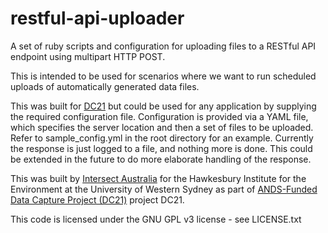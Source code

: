restful-api-uploader
====================
A set of ruby scripts and configuration for uploading files to a RESTful API endpoint using multipart HTTP POST.

This is intended to be used for scenarios where we want to run scheduled uploads of automatically generated data files.

This was built for [DC21](https://github.com/IntersectAustralia/dc21) but could be used for any application by supplying the required configuration file. Configuration
is provided via a YAML file, which specifies the server location and then a set of files to be uploaded. Refer to
sample_config.yml in the root directory for an example. Currently the response is just logged to a file, and nothing more
is done. This could be extended in the future to do more elaborate handling of the response.

This was built by [Intersect Australia](http://www.intersect.org.au/) for the Hawkesbury Institute for the Environment at the University of Western Sydney as part of [ANDS-Funded Data Capture Project (DC21)](http://www.ands.org.au) project DC21.

This code is licensed under the GNU GPL v3 license - see LICENSE.txt
